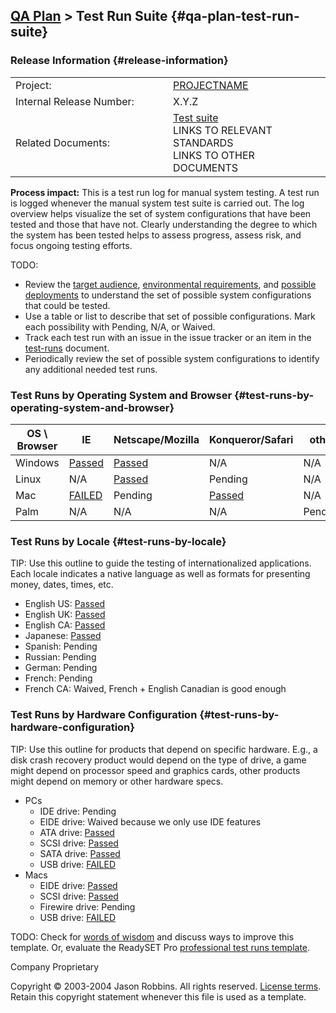 [QA Plan](qa-plan.html) &gt; Test Run Suite {#qa-plan-test-run-suite}
-------------------------------------------

### Release Information {#release-information}

<table>
<colgroup>
<col width="50%" />
<col width="50%" />
</colgroup>
<tbody>
<tr class="odd">
<td>Project:</td>
<td><a href="index.html">PROJECTNAME</a></td>
</tr>
<tr class="even">
<td>Internal Release Number:</td>
<td>X.Y.Z</td>
</tr>
<tr class="odd">
<td>Related Documents:</td>
<td><div>
<a href="test-suite.html">Test suite</a>
</div>
<div>
LINKS TO RELEVANT STANDARDS
</div>
<div>
LINKS TO OTHER DOCUMENTS
</div></td>
</tr>
</tbody>
</table>

**Process impact:** This is a test run log for manual system testing. A
test run is logged whenever the manual system test suite is carried out.
The log overview helps visualize the set of system configurations that
have been tested and those that have not. Clearly understanding the
degree to which the system has been tested helps to assess progress,
assess risk, and focus ongoing testing efforts.

TODO:
-   Review the [target audience](target-and-benefits.html),
    [environmental requirements](srs.html#environmental), and [possible
    deployments](design-architecture.html#deployment) to understand the
    set of possible system configurations that could be tested.
-   Use a table or list to describe that set of possible configurations.
    Mark each possibility with Pending, N/A, or Waived.
-   Track each test run with an issue in the issue tracker or an item in
    the [test-runs](test-runs.html) document.
-   Periodically review the set of possible system configurations to
    identify any additional needed test runs.

### Test Runs by Operating System and Browser {#test-runs-by-operating-system-and-browser}

| OS \\ Browser | IE                             | Netscape/Mozilla               | Konqueror/Safari               | other   |
|---------------|--------------------------------|--------------------------------|--------------------------------|---------|
| Windows       | [Passed](test-runs.html#TR-01) | [Passed](test-runs.html#TR-02) | N/A                            | N/A     |
| Linux         | N/A                            | [Passed](test-runs.html#TR-03) | Pending                        | N/A     |
| Mac           | [FAILED](test-runs.html#TR-10) | Pending                        | [Passed](test-runs.html#TR-11) | N/A     |
| Palm          | N/A                            | N/A                            | N/A                            | Pending |

### Test Runs by Locale {#test-runs-by-locale}

TIP: Use this outline to guide the testing of internationalized
applications. Each locale indicates a native language as well as formats
for presenting money, dates, times, etc.

-   English US: [Passed](test-runs.html#TR-00)
-   English UK: [Passed](test-runs.html#TR-01)
-   English CA: [Passed](test-runs.html#TR-02)
-   Japanese: [Passed](test-runs.html#TR-10)
-   Spanish: Pending
-   Russian: Pending
-   German: Pending
-   French: Pending
-   French CA: Waived, French + English Canadian is good enough

### Test Runs by Hardware Configuration {#test-runs-by-hardware-configuration}

TIP: Use this outline for products that depend on specific hardware.
E.g., a disk crash recovery product would depend on the type of drive, a
game might depend on processor speed and graphics cards, other products
might depend on memory or other hardware specs.

-   PCs
    -   IDE drive: Pending
    -   EIDE drive: Waived because we only use IDE features
    -   ATA drive: [Passed](test-runs.html#TR-00)
    -   SCSI drive: [Passed](test-runs.html#TR-01)
    -   SATA drive: [Passed](test-runs.html#TR-02)
    -   USB drive: [FAILED](test-runs.html#TR-03)
-   Macs
    -   EIDE drive: [Passed](test-runs.html#TR-10)
    -   SCSI drive: [Passed](test-runs.html#TR-11)
    -   Firewire drive: Pending
    -   USB drive: [FAILED](test-runs.html#TR-12)

TODO: Check for [words of
wisdom](http://readyset.tigris.org/words-of-wisdom/test-runs.html) and
discuss ways to improve this template. Or, evaluate the ReadySET Pro
[professional test runs
template](http://www.readysetpro.com/ "pro use case template and sample test plan").

Company Proprietary

Copyright © 2003-2004 Jason Robbins. All rights reserved. [License
terms](readyset-license.html). Retain this copyright statement whenever
this file is used as a template.


